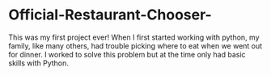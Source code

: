 # Official-Restaurant-Chooser-
This was my first project ever! When I first started working with python, my family, like many others, had trouble picking where to eat when we went out for dinner. I worked to solve this problem but at the time only had basic skills with Python.
